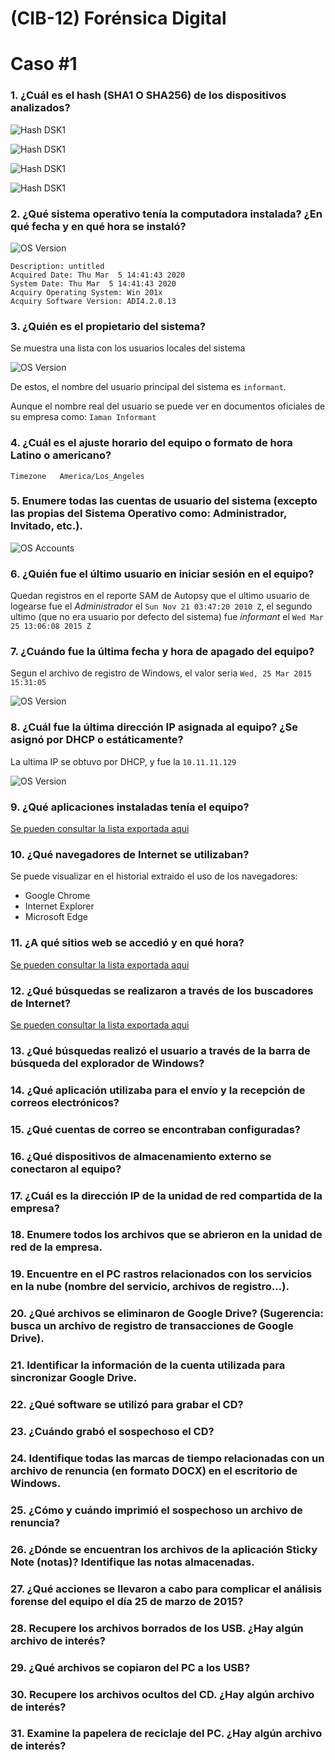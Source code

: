 # (CIB-12) Forénsica Digital
# Caso #1

### 1.	¿Cuál es el hash (SHA1 O SHA256) de los dispositivos analizados?

![Hash DSK1](/img/1/DSK1.png)

![Hash DSK1](/img/1/RMV1.png)

![Hash DSK1](/img/1/RMV2.png)

![Hash DSK1](/img/1/RMV3.png)

### 2.	¿Qué sistema operativo tenía la computadora instalada? ¿En qué fecha y en qué hora se instaló?

![OS Version](/img/2/OSVer.png)
```
Description: untitled
Acquired Date: Thu Mar  5 14:41:43 2020
System Date: Thu Mar  5 14:41:43 2020
Acquiry Operating System: Win 201x
Acquiry Software Version: ADI4.2.0.13
```

### 3.	¿Quién es el propietario del sistema?

Se muestra una lista con los usuarios locales del sistema

![OS Version](/img/3/List.png)

De estos, el nombre del usuario principal del sistema es `informant`.

Aunque el nombre real del usuario se puede ver en documentos oficiales de su empresa como:
`Iaman Informant`

### 4.	¿Cuál es el ajuste horario del equipo o formato de hora Latino o americano?

`Timezone	America/Los_Angeles`

### 5.	Enumere todas las cuentas de usuario del sistema (excepto las propias del Sistema Operativo como: Administrador, Invitado, etc.).

![OS Accounts](/img/3/List.png)

### 6.	¿Quién fue el último usuario en iniciar sesión en el equipo?

Quedan registros en el reporte SAM de Autopsy que el ultimo usuario de logearse fue el *Administrador* el `Sun Nov 21 03:47:20 2010 Z`, el segundo ultimo (que no era usuario por defecto del sistema) fue *informant* el `Wed Mar 25 13:06:08 2015 Z`

### 7.	¿Cuándo fue la última fecha y hora de apagado del equipo?

Segun el archivo de registro de Windows, el valor seria `Wed, 25 Mar 2015 15:31:05`

![OS Version](/img/7/image.png)

### 8.	¿Cuál fue la última dirección IP asignada al equipo? ¿Se asignó por DHCP o estáticamente?

La ultima IP se obtuvo por DHCP, y fue la `10.11.11.129`

![OS Version](/img/8/image.png)

### 9.	¿Qué aplicaciones instaladas tenía el equipo?

[Se pueden consultar la lista exportada aqui](/Programs.md)

### 10.	¿Qué navegadores de Internet se utilizaban?

Se puede visualizar en el historial extraido el uso de los navegadores:
- Google Chrome
- Internet Explorer
- Microsoft Edge

### 11.	¿A qué sitios web se accedió y en qué hora?

[Se pueden consultar la lista exportada aqui](/WebHistory.md)

### 12.	¿Qué búsquedas se realizaron a través de los buscadores de Internet?

[Se pueden consultar la lista exportada aqui](/WebSeach.md)

### 13.	¿Qué búsquedas realizó el usuario a través de la barra de búsqueda del explorador de Windows?
### 14.	¿Qué aplicación utilizaba para el envío y la recepción de correos electrónicos?
### 15.	¿Qué cuentas de correo se encontraban configuradas?
### 16.	¿Qué dispositivos de almacenamiento externo se conectaron al equipo?
### 17.	¿Cuál es la dirección IP de la unidad de red compartida de la empresa?
### 18.	Enumere todos los archivos que se abrieron en la unidad de red de la empresa.
### 19.	Encuentre en el PC rastros relacionados con los servicios en la nube (nombre del servicio, archivos de registro…).
### 20.	¿Qué archivos se eliminaron de Google Drive? (Sugerencia: busca un archivo de registro de transacciones de Google Drive).
### 21.	Identificar la información de la cuenta utilizada para sincronizar Google Drive.
### 22.	¿Qué software se utilizó para grabar el CD?
### 23.	¿Cuándo grabó el sospechoso el CD?
### 24.	Identifique todas las marcas de tiempo relacionadas con un archivo de renuncia (en formato DOCX) en el escritorio de Windows.
### 25.	¿Cómo y cuándo imprimió el sospechoso un archivo de renuncia?
### 26.	¿Dónde se encuentran los archivos de la aplicación Sticky Note (notas)? Identifique las notas almacenadas.
### 27.	¿Qué acciones se llevaron a cabo para complicar el análisis forense del equipo el día 25 de marzo de 2015?
### 28.	Recupere los archivos borrados de los USB. ¿Hay algún archivo de interés?
### 29.	¿Qué archivos se copiaron del PC a los USB?
### 30.	Recupere los archivos ocultos del CD. ¿Hay algún archivo de interés?
### 31.	Examine la papelera de reciclaje del PC. ¿Hay algún archivo de interés?
